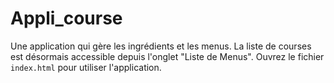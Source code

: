 # Appli_course
Une application qui gère les ingrédients et les menus.
La liste de courses est désormais accessible depuis l'onglet "Liste de Menus".
Ouvrez le fichier `index.html` pour utiliser l'application.
